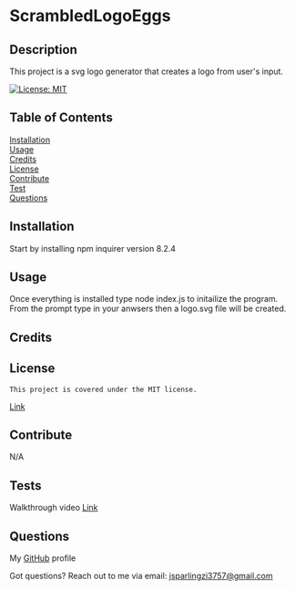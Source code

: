 # ScrambledLogoEggs

## Description

This project is a svg logo generator that creates a logo from user's input.

[![License: MIT](https://img.shields.io/badge/License-MIT-yellow.svg)](https://opensource.org/licenses/MIT)

## Table of Contents

[Installation](#installation)
<br/>
[Usage](#usage)
<br/>
[Credits](#credits)
<br/>
[License](#license)
<br/>
[Contribute](#contribute)
<br/>
[Test](#tests)
<br/>
[Questions](#questions)
<br/>

## Installation

Start by installing npm inquirer version 8.2.4

## Usage

Once everything is installed type node index.js to initailize the program. From the prompt type in your anwsers then a logo.svg file will be created.

## Credits

## License
    This project is covered under the MIT license.
[Link](https://opensource.org/licenses/MIT)

## Contribute

N/A

## Tests

Walkthrough video [Link](https://drive.google.com/file/d/1T2gMWFByxdcsRCe4Go9emjCfsdfjbUHf/view)

## Questions
My [GitHub](https://github.com/Jrsparling) profile

Got questions? Reach out to me via email: [jsparlingzi3757@gmail.com](mailto:jsparlingzi3757@gmail.com)